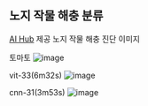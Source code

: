 ## 노지 작물 해충 분류
[AI Hub](https://www.aihub.or.kr/aihubdata/data/view.do?currMenu=115&topMenu=100&aihubDataSe=realm&dataSetSn=148) 제공 노지 작물 해충 진단 이미지

토마토
![image](https://github.com/jungjae0/OpenCrop-Pests/assets/93760723/76c4c0f0-0d3f-43d7-955f-934083e5a8c4)

vit-33(6m32s)
![image](https://github.com/jungjae0/OpenCrop-Pests/assets/93760723/b4895f1a-9207-444f-8c5b-ea42f17bc29a)

cnn-31(3m53s)
![image](https://github.com/jungjae0/OpenCrop-Pests/assets/93760723/aa6a5941-f4d6-4df5-bdea-a3c1b3354ecb)
